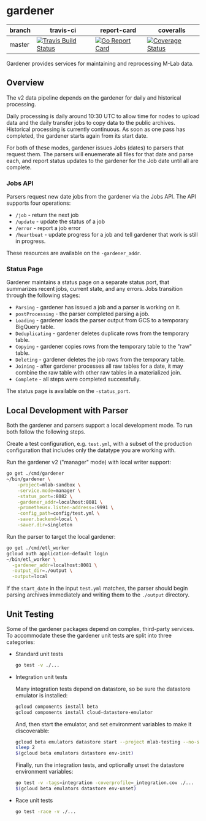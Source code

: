# gardener

| branch | travis-ci | report-card | coveralls |
|--------|-----------|-----------|-------------|
| master | [![Travis Build Status](https://travis-ci.org/m-lab/etl-gardener.svg?branch=master)](https://travis-ci.org/m-lab/etl-gardener) | [![Go Report Card](https://goreportcard.com/badge/github.com/m-lab/etl-gardener)](https://goreportcard.com/report/github.com/m-lab/etl-gardener) | [![Coverage Status](https://coveralls.io/repos/m-lab/etl-gardener/badge.svg?branch=master)](https://coveralls.io/github/m-lab/etl-gardener?branch=master) |

Gardener provides services for maintaining and reprocessing M-Lab data.

## Overview

The v2 data pipeline depends on the gardener for daily and historical
processing.

Daily processing is daily around 10:30 UTC to allow time for nodes to upload
data and the daily transfer jobs to copy data to the public archives.
Historical processing is currently continuous. As soon as one pass has
completed, the gardener starts again from its start date.

For both of these modes, gardener issues Jobs (dates) to parsers that request
them. The parsers will enuemerate all files for that date and parse each, and
report status updates to the gardener for the Job date until all are complete.

### Jobs API

Parsers request new date jobs from the gardener via the Jobs API. The API
supports four operations:

* `/job` - return the next job
* `/update` - update the status of a job
* `/error` - report a job error
* `/heartbeat` - update progress for a job and tell gardener that work is
  still in progress.

These resources are available on the `-gardener_addr`.

### Status Page

Gardener maintains a status page on a separate status port, that summarizes
recent jobs, current state, and any errors. Jobs transition through the
following stages:

* `Parsing` - gardener has issued a job and a parser is working on it.
* `postProcessing` - the parser completed parsing a job.
* `Loading` - gardener loads the parser output from GCS to a temporary BigQuery table.
* `Deduplicating` - gardener deletes duplicate rows from the temporary table.
* `Copying` - gardener copies rows from the temporary table to the "raw" table.
* `Deleting` - gardener deletes the job rows from the temporary table.
* `Joining` - after gardener processes all raw tables for a date, it may combine
  the raw table with other raw tables in a materialized join.
* `Complete` - all steps were completed successfully.

The status page is available on the `-status_port`.

## Local Development with Parser

Both the gardener and parsers support a local development mode. To run both
follow the following steps.

Create a test configuration, e.g. `test.yml`, with a subset of the production
configuration that includes only the datatype you are working with.

Run the gardener v2 ("manager" mode) with local writer support:

```sh
go get ./cmd/gardener
~/bin/gardener \
    -project=mlab-sandbox \
    -service.mode=manager \
    -status_port=:8082 \
    -gardener_addr=localhost:8081 \
    -prometheusx.listen-address=:9991 \
    -config_path=config/test.yml \
    -saver.backend=local \
    -saver.dir=singleton
```

Run the parser to target the local gardener:

```sh
go get ./cmd/etl_worker
gcloud auth application-default login
~/bin/etl_worker \
  -gardener_addr=localhost:8081 \
  -output_dir=./output \
  -output=local
```

If the `start_date` in the input `test.yml` matches, the parser should begin
parsing archives immediately and writing them to the `./output` directory.

## Unit Testing

Some of the gardener packages depend on complex, third-party services. To
accommodate these the gardener unit tests are split into three categories:

* Standard unit tests

  ```sh
  go test -v ./...
  ```

* Integration unit tests

  Many integration tests depend on datastore, so be sure the datastore emulator
  is installed:

  ```sh
  gcloud components install beta
  gcloud components install cloud-datastore-emulator
  ```

  And, then start the emulator, and set environment variables to make it
  discoverable:

  ```sh
  gcloud beta emulators datastore start --project mlab-testing --no-store-on-disk &
  sleep 2
  $(gcloud beta emulators datastore env-init)
  ```

  Finally, run the integration tests, and optionally unset the datastore
  environment variables:

  ```sh
  go test -v -tags=integration -coverprofile=_integration.cov ./...
  $(gcloud beta emulators datastore env-unset)
  ```

* Race unit tests

  ```sh
  go test -race -v ./...
  ```
